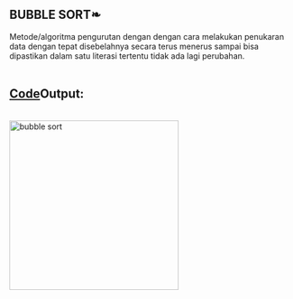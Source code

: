 <h2>BUBBLE SORT❧</h2>

Metode/algoritma pengurutan dengan dengan cara melakukan penukaran data dengan tepat disebelahnya secara terus menerus sampai bisa dipastikan 
dalam satu literasi tertentu tidak ada lagi perubahan.<br>
<br>
<h2> <a href="https://github.com/desyderian/ASD/blob/main/sorting/bubble%20sort/bubble%20sort.c">Code</a>Output:</h2><br>
<img width="300" alt="bubble sort" src="https://user-images.githubusercontent.com/98725370/155252180-2a066fac-ca3a-4e95-a1c9-6b1294be3344.png"><br><br>



